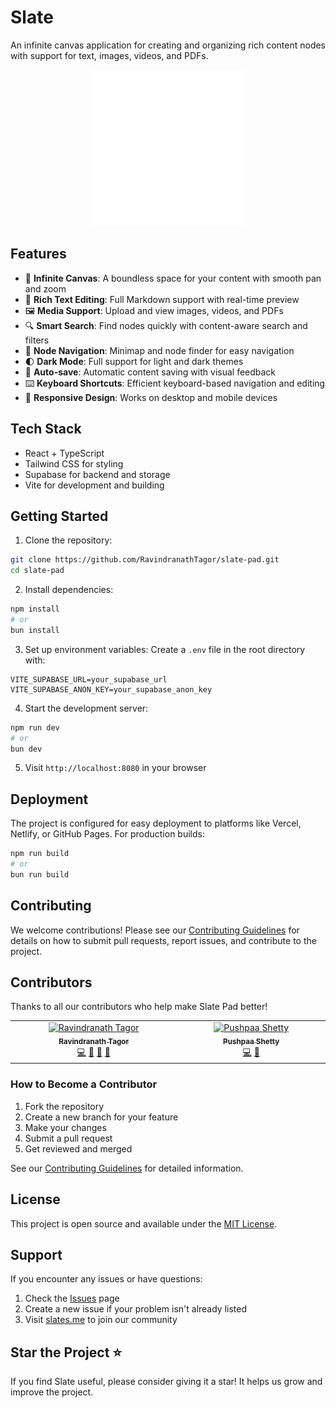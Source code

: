 # Slate 

An infinite canvas application for creating and organizing rich content nodes with support for text, images, videos, and PDFs.

<p align="center">
  <img src="public/images/white-logo.png" alt="Slate Logo" width="250" />
</p>

## Features

- 🎨 **Infinite Canvas**: A boundless space for your content with smooth pan and zoom
- 📝 **Rich Text Editing**: Full Markdown support with real-time preview
- 🖼️ **Media Support**: Upload and view images, videos, and PDFs
- 🔍 **Smart Search**: Find nodes quickly with content-aware search and filters
- 🎯 **Node Navigation**: Minimap and node finder for easy navigation
- 🌓 **Dark Mode**: Full support for light and dark themes
- 🔄 **Auto-save**: Automatic content saving with visual feedback
- ⌨️ **Keyboard Shortcuts**: Efficient keyboard-based navigation and editing
- 📱 **Responsive Design**: Works on desktop and mobile devices

## Tech Stack

- React + TypeScript
- Tailwind CSS for styling
- Supabase for backend and storage
- Vite for development and building

## Getting Started

1. Clone the repository:
```bash
git clone https://github.com/RavindranathTagor/slate-pad.git
cd slate-pad
```

2. Install dependencies:
```bash
npm install
# or
bun install
```

3. Set up environment variables:
Create a `.env` file in the root directory with:
```env
VITE_SUPABASE_URL=your_supabase_url
VITE_SUPABASE_ANON_KEY=your_supabase_anon_key
```

4. Start the development server:
```bash
npm run dev
# or
bun dev
```

5. Visit `http://localhost:8080` in your browser

## Deployment

The project is configured for easy deployment to platforms like Vercel, Netlify, or GitHub Pages. For production builds:

```bash
npm run build
# or
bun run build
```

## Contributing

We welcome contributions! Please see our [Contributing Guidelines](CONTRIBUTING.md) for details on how to submit pull requests, report issues, and contribute to the project.

## Contributors

Thanks to all our contributors who help make Slate Pad better! 

<!-- ALL-CONTRIBUTORS-LIST:START - Do not remove or modify this section -->
<!-- prettier-ignore-start -->
<!-- markdownlint-disable -->
<table>
  <tbody>
    <tr>
      <td align="center" valign="top" width="14.28%">
        <a href="https://github.com/RavindranathTagor">
          <img src="https://avatars.githubusercontent.com/u/RavindranathTagor" width="100px;" alt="Ravindranath Tagor"/>
          <br />
          <sub><b>Ravindranath Tagor</b></sub>
        </a>
        <br />
        <a href="#code-RavindranathTagor" title="Code">💻</a>
        <a href="#doc-RavindranathTagor" title="Documentation">📖</a>
        <a href="#design-RavindranathTagor" title="Design">🎨</a>
        <a href="#ideas-RavindranathTagor" title="Ideas">🤔</a>
      </td>
      <td align="center" valign="top" width="14.28%">
        <a href="https://github.com/PushpaaShetty">
          <img src="https://avatars.githubusercontent.com/u/PushpaaShetty" width="100px;" alt="Pushpaa Shetty"/>
          <br />
          <sub><b>Pushpaa Shetty</b></sub>
        </a>
        <br />
        <a href="#code-PushpaaShetty" title="Code">💻</a>
        <a href="#doc-PushpaaShetty" title="Documentation">📖</a>
      </td>
    </tr>
  </tbody>
</table>

<!-- markdownlint-restore -->
<!-- prettier-ignore-end -->
<!-- ALL-CONTRIBUTORS-LIST:END -->

### How to Become a Contributor

1. Fork the repository
2. Create a new branch for your feature
3. Make your changes
4. Submit a pull request
5. Get reviewed and merged

See our [Contributing Guidelines](CONTRIBUTING.md) for detailed information.

## License

This project is open source and available under the [MIT License](LICENSE).

## Support

If you encounter any issues or have questions:
1. Check the [Issues](https://github.com/RavindranathTagor/slate-pad/issues) page
2. Create a new issue if your problem isn't already listed
3. Visit [slates.me](https://slates.me) to join our community

## Star the Project ⭐

If you find Slate useful, please consider giving it a star! It helps us grow and improve the project.
